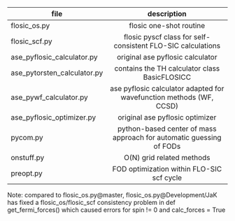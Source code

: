 | file 	| description |  
| ------------- |:-------------:|
|	flosic_os.py  | flosic one-shot routine | 
| flosic_scf.py | flosic pyscf class for self-consistent FLO-SIC calculations | 
| ase_pyflosic_calculator.py | original ase pyflosic calculator | 
| ase_pytorsten_calculator.py | contains the TH calculator class BasicFLOSICC |
| ase_pywf_calculator.py | ase pyflosic calculator adapted for wavefunction methods (WF, CCSD)
| ase_pyflosic_optimizer.py | original ase pyflosic optimizer | 
| pycom.py | python-based center of mass approach for automatic guessing of FODs | 
| onstuff.py | O(N) grid related methods | 
| preopt.py | FOD optimization within FLO-SIC scf cycle | 
Note: compared to flosic_os.py@master, flosic_os.py@Development/JaK has fixed a flosic_os/flosic_scf consistency problem in def get_fermi_forces() which caused errors for spin != 0 and calc_forces = True


